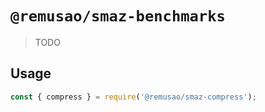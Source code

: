 # `@remusao/smaz-benchmarks`

> TODO

## Usage

```javascript
const { compress } = require('@remusao/smaz-compress');
```
